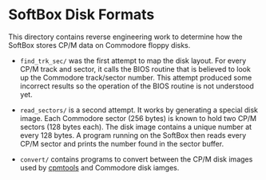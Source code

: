 # SoftBox Disk Formats

This directory contains reverse engineering work to determine how
the SoftBox stores CP/M data on Commodore floppy disks.

 - ``find_trk_sec/`` was the first attempt to map the disk layout.  For
   every CP/M track and sector, it calls the BIOS routine that is believed
   to look up the Commodore track/sector number.  This attempt produced
   some incorrect results so the operation of the BIOS routine is not
   understood yet.

 - ``read_sectors/`` is a second attempt.  It works by generating a
   special disk image.  Each Commodore sector (256 bytes) is known to hold
   two CP/M sectors (128 bytes each).  The disk image contains a unique
   number at every 128 bytes.  A program running on the SoftBox then reads
   every CP/M sector and prints the number found in the sector buffer.

 - ``convert/`` contains programs to convert between the CP/M disk
   images used by [cpmtools](http://www.moria.de/~michael/cpmtools/)
   and Commodore disk iamges.
